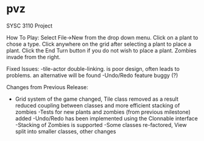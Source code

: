 pvz
===

SYSC 3110 Project

How To Play:
Select File->New from the drop down menu.
Click on a plant to chose a type.
Click anywhere on the grid after selecting a plant to place a plant. 
Click the End Turn button if you do not wish to place a plant. 
Zombies invade from the right.

Fixed Issues:
-tile-actor double-linking. is poor design, often leads to problems. an alternative will be found
-Undo/Redo feature buggy (?)


Changes from Previous Release:
-  Grid system of the game changed, Tile class removed as a result reduced coupling   between classes and more efficient stacking of zombies
-Tests for new plants and zombies (from previous milestone) added
-Undo/Redo has been implemented using the Clonnable interface
-Stacking of Zombies is supported
-Some classes re-factored, View split into smaller classes, other changes


